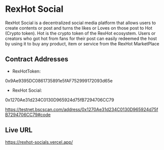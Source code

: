# RexHot Social

RexHot Social is a decentralized social media platform that allows users to create contents or post and turns the likes or Loves on those post to Hot (Crypto token).
Hot is the crypto token of the RexHot ecosystem.
Users or creators who got hot from fans for their post can easily redeemed the host by using it to buy any product, item or service from the RexHot MarketPlace

## Contract Addresses

- RexHotToken:

0x9Ae9395DC0861735891e5fAF752999172093d65e

- RexHot Social:

0x1270Ae31d234C0130D965924d75fB7294706CC79

https://testnet.bscscan.com/address/0x1270Ae31d234C0130D965924d75fB7294706CC79#code

## Live URL

https://rexhot-socials.vercel.app/
